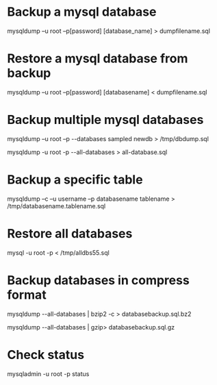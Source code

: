# Backup a mysql database
mysqldump –u root –p[password] [database_name] > dumpfilename.sql

# Restore a mysql database from backup
mysqldump –u root –p[password] [databasename] < dumpfilename.sql

# Backup multiple mysql databases
mysqldump –u root –p --databases sampled newdb > /tmp/dbdump.sql

mysqldump -u root -p --all-databases > all-database.sql

# Backup a specific table
mysqldump –c –u username –p databasename tablename > /tmp/databasename.tablename.sql

# Restore all databases
mysql -u root -p < /tmp/alldbs55.sql

# Backup databases in compress format
mysqldump --all-databases | bzip2 -c > databasebackup.sql.bz2 

mysqldump --all-databases | gzip> databasebackup.sql.gz 

# Check status 
mysqladmin -u root -p status

